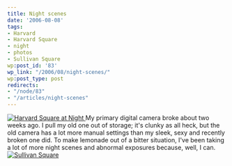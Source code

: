 ```yaml
---
title: Night scenes
date: '2006-08-08'
tags:
- Harvard
- Harvard Square
- night
- photos
- Sullivan Square
wp:post_id: '83'
wp_link: "/2006/08/night-scenes/"
wp:post_type: post
redirects:
- "/node/83"
- "/articles/night-scenes"
---
```


  [ ![Harvard Square at Night](http://static.flickr.com/64/206559327_51d2fcc536.jpg) ](http://www.flickr.com/photos/bensheldon/206559327/ "Photo Sharing")
My primary digital camera broke about two weeks ago. I pull my old one out of storage; it's clunky as all heck, but the old camera has a lot more manual settings than my sleek, sexy and recently broken one did. To make lemonade out of a bitter situation, I've been taking a lot of more night scenes and abnormal exposures because, well, I can.
  [ ![Sullivan Square](http://static.flickr.com/81/210371310_a7789381d0.jpg) ](http://www.flickr.com/photos/bensheldon/210371310/ "Photo Sharing")

